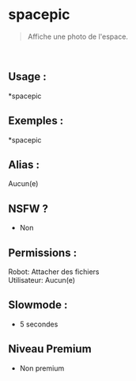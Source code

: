 # spacepic

> Affiche une photo de l'espace.

<br>

## Usage :

*spacepic

## Exemples :

*spacepic

## Alias :

Aucun(e)

## NSFW ?

- Non

## Permissions :

Robot: Attacher des fichiers
<br>
Utilisateur: Aucun(e)

## Slowmode :

- 5 secondes

## Niveau Premium

- Non premium